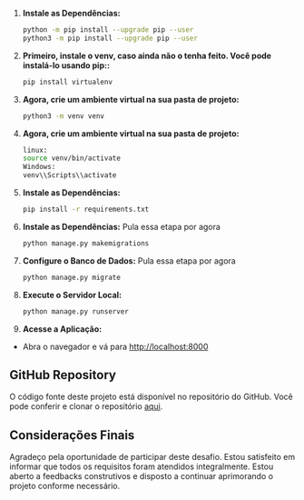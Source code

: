 1. **Instale as Dependências:**
   ```bash
   python -m pip install --upgrade pip --user
   python3 -m pip install --upgrade pip --user
   ```

2. **Primeiro, instale o venv, caso ainda não o tenha feito. Você pode instalá-lo usando pip::**
   ```bash
   pip install virtualenv
   ```

3. **Agora, crie um ambiente virtual na sua pasta de projeto:**
   ```bash
   python3 -m venv venv
   ```

4. **Agora, crie um ambiente virtual na sua pasta de projeto:**
   ```bash
   linux:
   source venv/bin/activate
   Windows:
   venv\\Scripts\\activate
   ```
5. **Instale as Dependências:**
   ```bash
   pip install -r requirements.txt
   ```

6. **Instale as Dependências:** Pula essa etapa por agora
   ```bash
   python manage.py makemigrations
   ```

8. **Configure o Banco de Dados:** Pula essa etapa por agora
   ```bash
   python manage.py migrate
   ```

9. **Execute o Servidor Local:**
   ```bash
   python manage.py runserver
   ```

10. **Acesse a Aplicação:**
   - Abra o navegador e vá para [http://localhost:8000](http://localhost:8000)

## GitHub Repository

O código fonte deste projeto está disponível no repositório do GitHub. Você pode conferir e clonar o repositório [aqui]().

## Considerações Finais

Agradeço pela oportunidade de participar deste desafio. Estou satisfeito em informar que todos os requisitos foram atendidos integralmente. Estou aberto a feedbacks construtivos e disposto a continuar aprimorando o projeto conforme necessário.